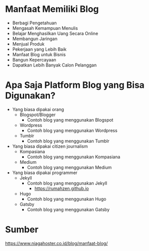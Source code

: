 # Manfaat Memiliki Blog

- Berbagi Pengetahuan
- Mengasah Kemampuan Menulis
- Belajar Menghasilkan Uang Secara Online
- Membangun Jaringan
- Menjual Produk
- Pekerjaan yang Lebih Baik
- Manfaat Blog untuk Bisnis
- Bangun Kepercayaan
- Dapatkan Lebih Banyak Calon Pelanggan 

# Apa Saja Platform Blog yang Bisa Digunakan?

- Yang biasa dipakai orang
	- Blogspot/Blogger
		- Contoh blog yang menggunakan Blogspot
	- Wordpress
		- Contoh blog yang menggunakan Wordpress
	- Tumblr
		- Contoh blog yang menggunakan Tumblr
- Yang biasa dipakai citizen journalism
	- Kompasiana
		- Contoh blog yang menggunakan Kompasiana
	- Medium
		- Contoh blog yang menggunakan Medium
- Yang biasa dipakai programmer
	- Jekyll
		- Contoh blog yang menggunakan Jekyll
			- <https://rumahzen.github.io>
	- Hugo
		- Contoh blog yang menggunakan Hugo
	- Gatsby
		- Contoh blog yang menggunakan Gatsby

# Sumber

<https://www.niagahoster.co.id/blog/manfaat-blog/>